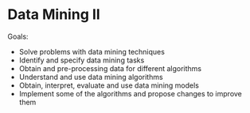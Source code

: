# Data Mining II

Goals:

- Solve problems with data mining techniques
- Identify and specify data mining tasks
- Obtain and pre-processing data for different algorithms
- Understand and use data mining algorithms
- Obtain, interpret, evaluate and use data mining models
- Implement some of the algorithms and propose changes to improve them